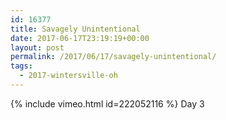 ```yaml
---
id: 16377
title: Savagely Unintentional
date: 2017-06-17T23:19:19+00:00
layout: post
permalink: /2017/06/17/savagely-unintentional/
tags:
  - 2017-wintersville-oh
---
```

{% include vimeo.html id=222052116 %}
Day 3